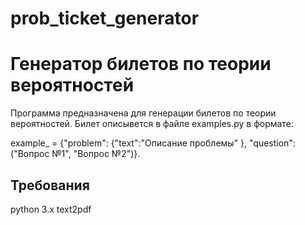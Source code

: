 # prob_ticket_generator

# Генератор билетов по теории вероятностей

Программа предназначена для генерации билетов по теории вероятностей. 
Билет описывется в файле examples.py в формате:

example_ = {"problem":
    {"text":"Описание проблемы"
},
"question":("Вопрос №1", "Вопрос №2")}.

## Требования
python 3.x
text2pdf
